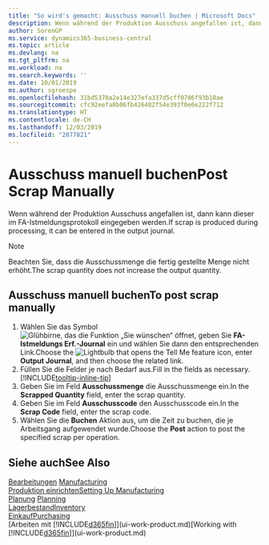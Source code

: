 ```yaml
---
title: "So wird's gemacht: Ausschuss manuell buchen | Microsoft Docs"
description: Wenn während der Produktion Ausschuss angefallen ist, dann kann dieser im FA-Istmeldungsprotokoll eingegeben werden. Beachten Sie, dass die Ausschussmenge die fertig gestellte Menge nicht erhöht.
author: SorenGP
ms.service: dynamics365-business-central
ms.topic: article
ms.devlang: na
ms.tgt_pltfrm: na
ms.workload: na
ms.search.keywords: ''
ms.date: 10/01/2019
ms.author: sgroespe
ms.openlocfilehash: 31bd5370a2e14e327efa337d5cff0786f93b18ae
ms.sourcegitcommit: cfc92eefa8b06fb426482f54e393f0e6e222f712
ms.translationtype: HT
ms.contentlocale: de-CH
ms.lasthandoff: 12/03/2019
ms.locfileid: "2877821"
---
```

# <a name="post-scrap-manually"></a><span data-ttu-id="3bdcf-104">Ausschuss manuell buchen</span><span class="sxs-lookup"><span data-stu-id="3bdcf-104">Post Scrap Manually</span></span>
<span data-ttu-id="3bdcf-105">Wenn während der Produktion Ausschuss angefallen ist, dann kann dieser im FA-Istmeldungsprotokoll eingegeben werden.</span><span class="sxs-lookup"><span data-stu-id="3bdcf-105">If scrap is produced during processing, it can be entered in the output journal.</span></span> 

> [!NOTE]
> <span data-ttu-id="3bdcf-106">Beachten Sie, dass die Ausschussmenge die fertig gestellte Menge nicht erhöht.</span><span class="sxs-lookup"><span data-stu-id="3bdcf-106">The scrap quantity does not increase the output quantity.</span></span>  

## <a name="to-post-scrap-manually"></a><span data-ttu-id="3bdcf-107">Ausschuss manuell buchen</span><span class="sxs-lookup"><span data-stu-id="3bdcf-107">To post scrap manually</span></span>  
1. <span data-ttu-id="3bdcf-108">Wählen Sie das Symbol ![Glühbirne, das die Funktion „Sie wünschen“ öffnet](media/ui-search/search_small.png "Tell Me-Funktion"), geben Sie **FA-Istmeldungs Erf.-Journal** ein und wählen Sie dann den entsprechenden Link.</span><span class="sxs-lookup"><span data-stu-id="3bdcf-108">Choose the ![Lightbulb that opens the Tell Me feature](media/ui-search/search_small.png "Tell me what you want to do") icon, enter **Output Journal**, and then choose the related link.</span></span>  
2. <span data-ttu-id="3bdcf-109">Füllen Sie die Felder je nach Bedarf aus.</span><span class="sxs-lookup"><span data-stu-id="3bdcf-109">Fill in the fields as necessary.</span></span> [!INCLUDE[tooltip-inline-tip](includes/tooltip-inline-tip_md.md)]  
3. <span data-ttu-id="3bdcf-110">Geben Sie im Feld **Ausschussmenge** die Ausschussmenge ein.</span><span class="sxs-lookup"><span data-stu-id="3bdcf-110">In the **Scrapped Quantity** field, enter the scrap quantity.</span></span>  
4. <span data-ttu-id="3bdcf-111">Geben Sie im Feld **Ausschusscode** den Ausschusscode ein.</span><span class="sxs-lookup"><span data-stu-id="3bdcf-111">In the **Scrap Code** field, enter the scrap code.</span></span>  
5. <span data-ttu-id="3bdcf-112">Wählen Sie die **Buchen** Aktion aus, um die Zeit zu buchen, die je Arbeitsgang aufgewendet wurde.</span><span class="sxs-lookup"><span data-stu-id="3bdcf-112">Choose the **Post** action to post the specified scrap per operation.</span></span>  

## <a name="see-also"></a><span data-ttu-id="3bdcf-113">Siehe auch</span><span class="sxs-lookup"><span data-stu-id="3bdcf-113">See Also</span></span>  
<span data-ttu-id="3bdcf-114">[Bearbeitungen](production-manage-manufacturing.md)  </span><span class="sxs-lookup"><span data-stu-id="3bdcf-114">[Manufacturing](production-manage-manufacturing.md)  </span></span>  
[<span data-ttu-id="3bdcf-115">Produktion einrichten</span><span class="sxs-lookup"><span data-stu-id="3bdcf-115">Setting Up Manufacturing</span></span>](production-configure-production-processes.md)  
<span data-ttu-id="3bdcf-116">[Planung](production-planning.md)    </span><span class="sxs-lookup"><span data-stu-id="3bdcf-116">[Planning](production-planning.md)    </span></span>  
[<span data-ttu-id="3bdcf-117">Lagerbestand</span><span class="sxs-lookup"><span data-stu-id="3bdcf-117">Inventory</span></span>](inventory-manage-inventory.md)  
[<span data-ttu-id="3bdcf-118">Einkauf</span><span class="sxs-lookup"><span data-stu-id="3bdcf-118">Purchasing</span></span>](purchasing-manage-purchasing.md)  
<span data-ttu-id="3bdcf-119">[Arbeiten mit [!INCLUDE[d365fin](includes/d365fin_md.md)]](ui-work-product.md)</span><span class="sxs-lookup"><span data-stu-id="3bdcf-119">[Working with [!INCLUDE[d365fin](includes/d365fin_md.md)]](ui-work-product.md)</span></span>
